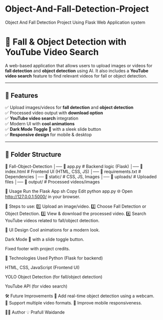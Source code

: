 # Object-And-Fall-Detection-Project
Object And Fall Detection Project Using Flask Web Application system
# 🚀 Fall & Object Detection with YouTube Video Search  

A web-based application that allows users to upload images or videos for **fall detection** and **object detection** using AI. It also includes a **YouTube video search** feature to find relevant videos for fall or object detection.  

---

## 🌟 Features  

✅ Upload images/videos for **fall detection** and **object detection**  
✅ Processed video output with **download option**  
✅ **YouTube video search** integration  
✅ Modern UI with **cool animations**  
✅ **Dark Mode Toggle 🌙** with a sleek slide button  
✅ **Responsive design** for mobile & desktop  

---

## 📂 Folder Structure  
📂 Fall-Object-Detection │── 📄 app.py # Backend logic (Flask) │── 📄 index.html # Frontend UI (HTML, CSS, JS) │── 📄 requirements.txt # Dependencies │── 📂 static/ # CSS, JS, Images │── 📂 uploads/ # Uploaded files │── 📂 output/ # Processed videos/images


🚀 Usage
Run the Flask App
sh
Copy
Edit
python app.py
🌐 Open http://127.0.0.1:5000/ in your browser.

📌 Steps to use:
1️⃣ Upload an image/video.
2️⃣ Choose Fall Detection or Object Detection.
3️⃣ View & download the processed video.
4️⃣ Search YouTube videos related to fall/object detection.

🎨 UI Design
Cool animations for a modern look.

Dark Mode 🌙 with a slide toggle button.

Fixed footer with project credits.

🤖 Technologies Used
Python (Flask for backend)

HTML, CSS, JavaScript (Frontend UI)

YOLO Object Detection (for fall/object detection)

YouTube API (for video search)

🛠️ Future Improvements
🚀 Add real-time object detection using a webcam.
📌 Support multiple video formats.
📱 Improve mobile responsiveness.

👨‍💻 Author
💡 Prafull Waidande
